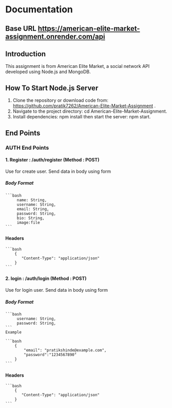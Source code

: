 # Documentation

## Base URL https://american-elite-market-assignment.onrender.com/api

## Introduction

This assignment is from American Elite Market, a social network API developed using Node.js and MongoDB.

## How To Start Node.js Server

1. Clone the repository or download code from: https://github.com/pratik7262/American-Elite-Market-Assignment .
2. Navigate to the project directory: cd American-Elite-Market-Assignment.
3. Install dependencies: npm install then start the server: npm start.

## End Points

### AUTH End Points

#### 1. Register : /auth/register (Method : POST)

Use for create user. Send data in body using form

##### Body Format

    ```bash
         name: String,
         username: String,
         email: String,
         password: String,
         bio: String,
         image:file
    ```

#### Headers

    ```bash
        {
           "Content-Type": "application/json"
        }
    ```

#### 2. login : /auth/login (Method : POST)

Use for login user. Send data in body using form

##### Body Format

    ```bash
         username: String,
         password: String,
    ```
    Example

    ```bash
        {
            "email": "pratikshinde@example.com",
            "password":"1234567890"
        }
    ```

#### Headers

    ```bash
        {
           "Content-Type": "application/json"
        }
    ```
